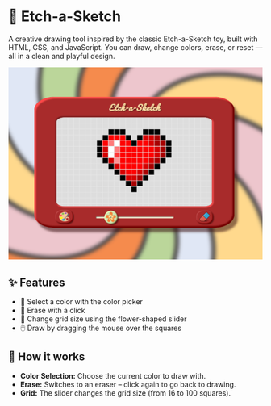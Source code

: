 # 🌸 Etch-a-Sketch

A creative drawing tool inspired by the classic Etch-a-Sketch toy, built with HTML, CSS, and JavaScript. You can draw, change colors, erase, or reset — all in a clean and playful design.

![Etch-a-Sketch screenshot](img/Screenshot.png)

## ✨ Features

- 🎨 Select a color with the color picker
- 🧼 Erase with a click
- 📐 Change grid size using the flower-shaped slider
- 🖱️ Draw by dragging the mouse over the squares

## 🧾 How it works

- **Color Selection:** Choose the current color to draw with.
- **Erase:** Switches to an eraser – click again to go back to drawing.
- **Grid:** The slider changes the grid size (from 16 to 100 squares).